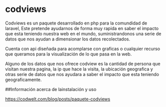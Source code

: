 # codviews
Codviews es un paquete desarrollado en php para la comundidad de laravel, Este pretende ayudarnos de forma muy rapida en saber el impacto que esta teniendo nuestra web en el mundo, suministrandonos una serie de datos que nos ayudan a dimensionar los datos recolectados.

Cuenta con api diseñada para acomplarse con graficas o cualquier recurso que queramos para la visualización de lo que pasa en la web.

Alguno de los datos que nos ofrece codview es la cantidad de persona que visitan nuestra pagina, la ip que hace la visita, la ubicación geografica y otras serie de datos que nos ayudara a saber  el impacto que esta teniendo geograficamente.

##Información acerca de lainstalación y uso

https://codwelt.com/blog/posts/paquete-codviews
